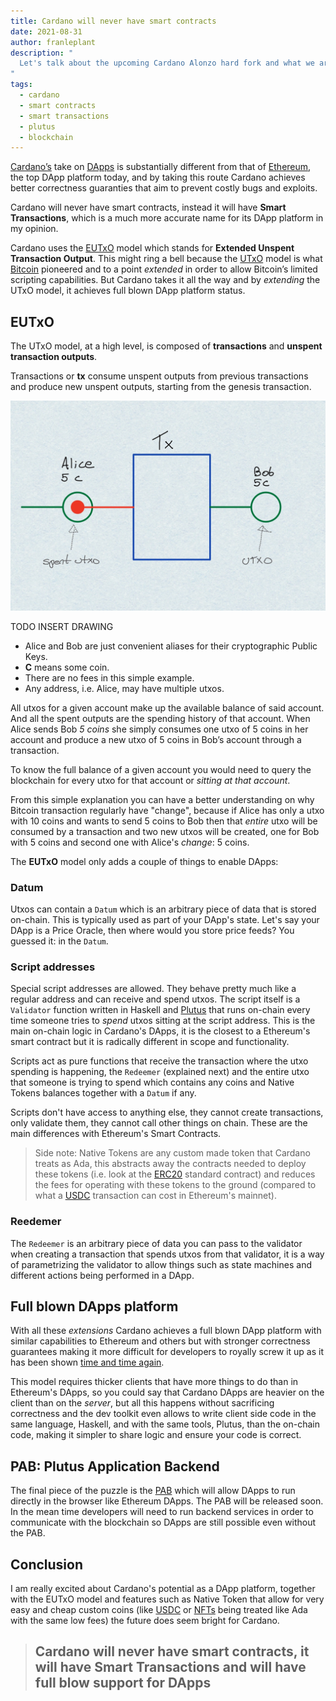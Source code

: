 ```yaml
---
title: Cardano will never have smart contracts
date: 2021-08-31
author: franleplant
description: "
  Let's talk about the upcoming Cardano Alonzo hard fork and what we are going to see in the future
"
tags:
  - cardano
  - smart contracts
  - smart transactions
  - plutus
  - blockchain
---
```


[Cardano’s][10] take on [DApps][13] is substantially different from that
of [Ethereum][14], the top DApp platform today, and by taking this
route Cardano achieves better correctness guaranties that aim
to prevent costly bugs and exploits.

Cardano will never have smart contracts, instead it will have
**Smart Transactions**, which is a much more accurate name
for its DApp platform in my opinion.

Cardano uses the [EUTxO][11] model which stands for **Extended Unspent Transaction Output**.
This might ring a bell because the [UTxO][12] model is what [Bitcoin][15] pioneered and to a point
_extended_ in order to allow Bitcoin’s limited scripting capabilities.
But Cardano takes it all the way and by _extending_ the UTxO model, it achieves
full blown DApp platform status.

## EUTxO

The UTxO model, at a high level, is composed of **transactions**
and **unspent transaction outputs**.

Transactions or **tx** consume unspent outputs from previous transactions
and produce new unspent outputs, starting from the genesis transaction.

![utxo diagram](./utxo.jpg)

TODO INSERT DRAWING

- Alice and Bob are just convenient aliases for their cryptographic Public Keys.
- **C** means some coin.
- There are no fees in this simple example.
- Any address, i.e. Alice, may have multiple utxos.

All utxos for a given account make up the available balance of said account.
And all the spent outputs are the spending history of that account.
When Alice sends Bob _5 coins_ she simply consumes one utxo of 5 coins in her account
and produce a new utxo of 5 coins in Bob’s account through a transaction.

To know the full balance of a given account you would need to query the blockchain
for every utxo for that account or _sitting at that account_.

From this simple explanation you can have a better understanding on why Bitcoin
transaction regularly have "change", because if Alice has only a utxo with 10 coins
and wants to send 5 coins to Bob then that _entire_ utxo will be consumed by a transaction
and two new utxos will be created, one for Bob with 5 coins and second one with Alice's _change_:
5 coins.

The **EUTxO** model only adds a couple of things to enable DApps:

### Datum

Utxos can contain a `Datum` which is an arbitrary piece of data that is stored on-chain.
This is typically used as part of your DApp's state.
Let's say your DApp is a Price Oracle, then where would you store price feeds?
You guessed it: in the `Datum`.

### Script addresses

Special script addresses are allowed. They behave pretty much like a regular address and
can receive and spend utxos. The script itself is a `Validator` function written in Haskell and
[Plutus][18] that runs on-chain every time someone tries to _spend_ utxos sitting at the script address.
This is the main on-chain logic in Cardano's DApps, it is the closest to a Ethereum's smart contract
but it is radically different in scope and functionality.

Scripts act as pure functions that receive the transaction where the utxo spending is happening,
the `Redeemer` (explained next) and the entire utxo that someone is trying to spend which contains
any coins and Native Tokens balances together with a `Datum` if any.

Scripts don't have access to anything else, they cannot create transactions, only validate them, they
cannot call other things on chain. These are the main differences with Ethereum's Smart Contracts.

> Side note: Native Tokens are any custom made token that Cardano treats as Ada, this abstracts away
> the contracts needed to deploy these tokens (i.e. look at the [ERC20][16] standard contract) and reduces the
> fees for operating with these tokens to the ground (compared to what a [USDC][17] transaction can cost
> in Ethereum's mainnet).

### Reedemer

The `Redeemer` is an arbitrary piece of data you can pass to the validator when creating a transaction
that spends utxos from that validator, it is a way of parametrizing the validator to allow things such as
state machines and different actions being performed in a DApp.

## Full blown DApps platform

With all these _extensions_ Cardano achieves a full blown DApp platform with
similar capabilities to Ethereum and others but with stronger correctness guarantees
making it more difficult for developers to royally screw it up as it has been shown
[time and time again][21].

This model requires thicker clients that have more things to do than in Ethereum's DApps,
so you could say that Cardano DApps are heavier on the client than on the _server_,
but all this happens without sacrificing correctness and the dev toolkit even allows to write
client side code in the same language, Haskell, and with the same tools, Plutus, than the
on-chain code, making it simpler to share logic and ensure your code is correct.

## PAB: Plutus Application Backend

The final piece of the puzzle is the [PAB][19] which will allow DApps to run directly in the browser
like Ethereum DApps. The PAB will be released soon. In the mean time developers will
need to run backend services in order to communicate with the blockchain so
DApps are still possible even without the PAB.

## Conclusion

I am really excited about Cardano's potential as a DApp platform, together with the EUTxO model
and features such as Native Token that allow for very easy and cheap custom coins (like [USDC][17] or [NFTs][20]
being treated like Ada with the same low fees) the future does seem bright for Cardano.

> ## **Cardano will never have smart contracts, it will have Smart Transactions and will have full blow support for DApps**

[10]: https://cardano.org
[11]: https://github.com/Emurgo/Emurgo-Research/blob/master/smart-contracts/Unlocking%20The%20Potential%20Of%20The%20UTXO%20Model.md
[12]: https://en.wikipedia.org/wiki/Unspent_transaction_output
[13]: https://ethereum.org/en/dapps/#what-are-dapps
[14]: https://ethereum.org/en/
[15]: https://bitcoin.org/en/
[16]: https://ethereum.org/en/developers/docs/standards/tokens/erc-20/
[17]: https://www.circle.com/en/usdc
[18]: https://github.com/input-output-hk/plutus
[19]: https://iohk.io/en/blog/posts/2021/04/13/plutus-what-you-need-to-know/
[20]: https://ethereum.org/en/nft/
[21]: https://www.google.com/search?q=ethereum+dapp+exploits
